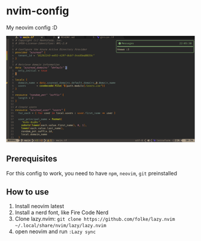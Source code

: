 # nvim-config
My neovim config :D

![Neovim Screenshot](https://github.com/XCroatoanX/nvim-config/blob/master/nvim-screenshot.png?raw=true)

## Prerequisites
For this config to work, you need to have `npm`, `neovim`, `git` preinstalled

## How to use
1. Install neovim latest
2. Install a nerd font, like Fire Code Nerd
3. Clone lazy.nvim: `git clone https://github.com/folke/lazy.nvim ~/.local/share/nvim/lazy/lazy.nvim`
4. open neovim and run `:Lazy sync`
